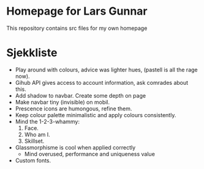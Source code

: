 # Homepage for Lars Gunnar
This repository contains src files for my own homepage

# Sjekkliste
- Play around with colours, advice was lighter hues, (pastell is all the rage now).
- Gihub API gives access to account information, ask comrades about this.
- Add shadow to navbar. Create some depth on page
- Make navbar tiny (invisible) on mobil.
- Prescence icons are humongous, refine them.
- Keep colour palette minimalistic and apply colours consistently.
- Mind the 1-2-3-whammy:
  1. Face.
  2. Who am I.
  3. Skillset.
- Glassmorphisme is cool when applied correctly
  - Mind overused, performance and uniqueness value
- Custom fonts.
